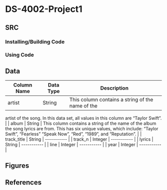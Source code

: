 # DS-4002-Project1

## SRC

### Installing/Building Code

### Using Code

## Data

| Column Name | Data Type   | Description |
| ----------- | ----------- | ----------- |
| artist      | String      | This column contains a string of the name of the
artist of the song. In this data set, all values in this
column are “Taylor Swift”. |
| album       | String      | This column contains a string of the name of the
album the song lyrics are from. This has six unique
values, which include: “Taylor Swift”, “Fearless”
“Speak Now”, “Red”, “1989”, and “Reputation”. |
| track_title | String      | ----------- |
| track_n     | Integer     | ----------- |
| lyrics      | String      | ----------- |
| line        | Integer     | ----------- |
| year        | Integer     | ----------- |

## Figures 

## References
